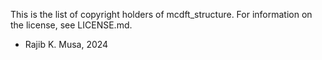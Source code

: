 This is the list of copyright holders of mcdft_structure.
For information on the license, see LICENSE.md.

* Rajib K. Musa, 2024
